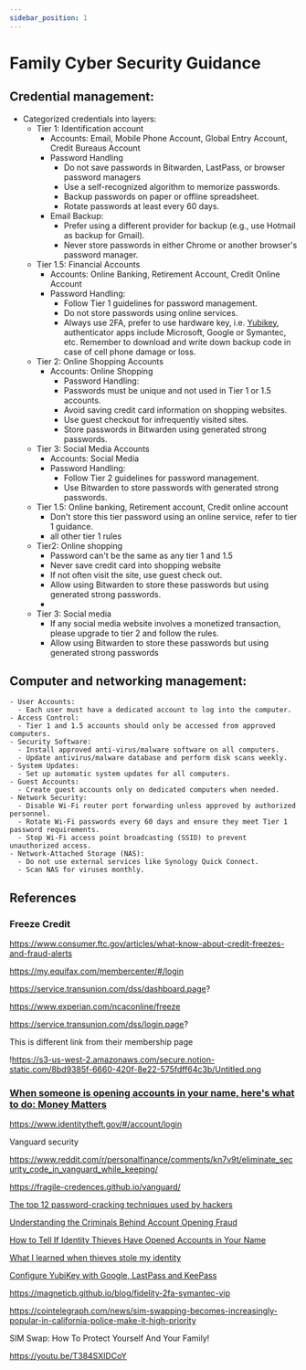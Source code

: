 ```yaml
---
sidebar_position: 1
---
```


# Family Cyber Security Guidance

## Credential management:

- Categorized credentials into layers:
    - Tier 1: Identification account 
      - Accounts: Email, Mobile Phone Account, Global Entry Account, Credit Bureaus Account
      - Password Handling
        - Do not save passwords in Bitwarden, LastPass, or browser password managers
        - Use a self-recognized algorithm to memorize passwords.
        - Backup passwords on paper or offline spreadsheet.
        - Rotate passwords at least every 60 days.
      - Email Backup:
        - Prefer using a different provider for backup (e.g., use Hotmail as backup for Gmail).
        - Never store passwords in either Chrome or another browser's password manager.
    - Tier 1.5: Financial Accounts
      - Accounts: Online Banking, Retirement Account, Credit Online Account
      - Password Handling:
        - Follow Tier 1 guidelines for password management.
        - Do not store passwords using online services.
        - Always use 2FA, prefer to use hardware key, i.e. [Yubikey](https://www.amazon.com/Yubico-YubiKey-USB-Authentication-Security/dp/B07HBD71HL/ref=sr_1_1_sspa?crid=2FBQWHAI81FL5&dchild=1&keywords=yubikey+5c+nfc&qid=1626007373&sprefix=yubi%2Caps%2C379&sr=8-1-spons&psc=1&spLa=ZW5jcnlwdGVkUXVhbGlmaWVyPUExMVJYTUVRSVhKTjJBJmVuY3J5cHRlZElkPUEwNTgxMDUxMUlERkpUUFhQV1dFNCZlbmNyeXB0ZWRBZElkPUEwMzA2NjMzMjhMRjNOSkkyRFYxQyZ3aWRnZXROYW1lPXNwX2F0ZiZhY3Rpb249Y2xpY2tSZWRpcmVjdCZkb05vdExvZ0NsaWNrPXRydWU=), authenticator apps include Microsoft, Google or Symantec, etc. Remember to download and write down backup code in case of cell phone damage or loss.
    - Tier 2: Online Shopping Accounts
      - Accounts: Online Shopping
        - Password Handling:
        - Passwords must be unique and not used in Tier 1 or 1.5 accounts.
        - Avoid saving credit card information on shopping websites.
        - Use guest checkout for infrequently visited sites.
        - Store passwords in Bitwarden using generated strong passwords.
    - Tier 3: Social Media Accounts
      - Accounts: Social Media
      - Password Handling:
        - Follow Tier 2 guidelines for password management.
        - Use Bitwarden to store passwords with generated strong passwords.
    - Tier 1.5: Online banking, Retirement account, Credit online account
        - Don't store this tier password using an online service, refer to tier 1 guidance.
        - all other tier 1 rules
    - Tier2: Online shopping
        - Password can't be the same as any tier 1 and 1.5
        - Never save credit card into shopping website
        - If not often visit the site, use guest check out.
        - Allow using Bitwarden to store these passwords but using generated strong passwords.
        - 
    - Tier 3: Social media
        - If any social media website involves a monetized transaction, please upgrade to tier 2 and follow the rules.
        - Allow using Bitwarden to store these passwords but using generated strong passwords
        

## Computer and networking management:

    - User Accounts:
      - Each user must have a dedicated account to log into the computer.
    - Access Control:
      - Tier 1 and 1.5 accounts should only be accessed from approved computers.
    - Security Software:
      - Install approved anti-virus/malware software on all computers.
      - Update antivirus/malware database and perform disk scans weekly.
    - System Updates:
      - Set up automatic system updates for all computers.
    - Guest Accounts:
      - Create guest accounts only on dedicated computers when needed.
    - Network Security:
      - Disable Wi-Fi router port forwarding unless approved by authorized personnel.
      - Rotate Wi-Fi passwords every 60 days and ensure they meet Tier 1 password requirements.
      - Stop Wi-Fi access point broadcasting (SSID) to prevent unauthorized access.
    - Network-Attached Storage (NAS):
      - Do not use external services like Synology Quick Connect.
      - Scan NAS for viruses monthly.

## References

### Freeze Credit

https://www.consumer.ftc.gov/articles/what-know-about-credit-freezes-and-fraud-alerts

https://my.equifax.com/membercenter/#/login

https://service.transunion.com/dss/dashboard.page?

https://www.experian.com/ncaconline/freeze

https://service.transunion.com/dss/login.page?

This is different link from their membership page

!https://s3-us-west-2.amazonaws.com/secure.notion-static.com/8bd9385f-6660-420f-8e22-575fdff64c3b/Untitled.png

### [When someone is opening accounts in your name, here's what to do: Money Matters](https://www.cleveland.com/business/2017/05/when_someone_is_opening_accoun.html)

https://www.identitytheft.gov/#/account/login

Vanguard security

https://www.reddit.com/r/personalfinance/comments/kn7v9t/eliminate_security_code_in_vanguard_while_keeping/

https://fragile-credences.github.io/vanguard/

[The top 12 password-cracking techniques used by hackers](https://www.itpro.com/security/34616/the-top-password-cracking-techniques-used-by-hackers)

[Understanding the Criminals Behind Account Opening Fraud](https://www.accertify.com/criminals-behind-account-opening-fraud/)

[How to Tell If Identity Thieves Have Opened Accounts in Your Name](https://www.moneytalksnews.com/78-ways-to-make-50-or-lots-more-fast/)

[What I learned when thieves stole my identity](https://www.sun-sentinel.com/sfl-flhlpidtheft0907sbsep07-story.html)

[Configure YubiKey with Google, LastPass and KeePass](https://www.raymond.cc/blog/setting-up-yubikey-with-lastpass-as-second-factor-authentication/)

https://magneticb.github.io/blog/fidelity-2fa-symantec-vip

https://cointelegraph.com/news/sim-swapping-becomes-increasingly-popular-in-california-police-make-it-high-priority

SIM Swap: How To Protect Yourself And Your Family!

https://youtu.be/T384SXIDCoY